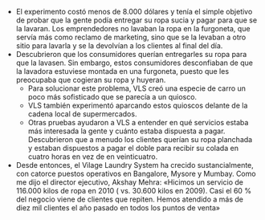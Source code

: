 - El experimento costó menos de 8.000 dólares y tenía el simple objetivo de probar que la gente podía entregar su ropa sucia y pagar para que se la lavaran. Los emprendedores no lavaban la ropa en la furgoneta, que servía más como reclamo de marketing, sino que se la levaban a otro sitio para lavarla y se la devolvían a los clientes al final del día.
- Descubrieron que los consumidores querían entregarles su ropa para que la lavasen. Sin embargo, estos consumidores desconfiaban de que la lavadora estuviese montada en una furgoneta, puesto que les preocupaba que cogieran su ropa y huyeran.
	- Para solucionar este problema, VLS creó una especie de carro un poco más sofisticado que se parecía a un quiosco.
	- VLS también experimentó aparcando estos quioscos delante de la cadena local de supermercados.
	- Otras pruebas ayudaron a VLS a entender en qué servicios estaba más interesada la gente y cuánto estaba dispuesta a pagar. Descubrieron que a menudo los clientes querían su ropa planchada y estaban dispuestos a pagar el doble para recibir su colada en cuatro horas en vez de en veinticuatro.
- Desde entonces, el Vilage Laundry System ha crecido sustancialmente, con catorce puestos operativos en Bangalore, Mysore y Mumbay. Como me dijo el director ejecutivo, Akshay Mehra: «Hicimos un servicio de 116.000 kilos de ropa en 2010 ( vs. 30.600 kilos en 2009). Casi el 60 % del negocio viene de clientes que repiten. Hemos atendido a más de diez mil clientes el año pasado en todos los puntos de venta»